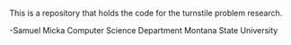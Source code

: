 This is a repository that holds the code for the turnstile problem research.

-Samuel Micka
Computer Science Department
Montana State University
